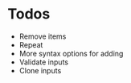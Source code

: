 
# Todos

* Remove items
* Repeat
* More syntax options for adding
* Validate inputs
* Clone inputs
